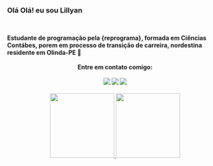 
###  Olá Olá! eu sou Lillyan
##
<div style="display: inline_block"><br>
</div>

<head> <b>Estudante de programação pela {reprograma}, formada em Ciências Contábes, porem em processo de transição de carreira, nordestina residente em Olinda-PE 💜 
<b> </head>

<div style="display: inline_block"><br>
</div>

<div align="center">
  <head> <b>Entre em contato comigo: </b> </head>
  <div style="display: inline_block"><br>
</div>

<div align="center">
  <a href="https://https://www.instagram.com/lillyanr_/" target="_blank"><img src="https://img.shields.io/badge/-Instagram-%23E4405F?style=for-the-badge&logo=instagram&logoColor=white" target="_blank"></a>
  <a href = "mailto:lillyanr95@gmail.com"><img src="https://img.shields.io/badge/-Gmail-%23333?style=for-the-badge&logo=gmail&logoColor=white" target="_blank"></a>
  <a href="https://https://www.linkedin.com/in/lillyan-rodrigues/" target="_blank"><img src="https://img.shields.io/badge/-LinkedIn-%230077B5?style=for-the-badge&logo=linkedin&logoColor=white" target="_blank"></a> 
  </div>
  
  <div style="display: inline_block"><br>
</div>
  
<div align="center">
  <a href="https://github.com/Liillyan">
  <img height="150em" src="https://github-readme-stats.vercel.app/api?username=Liillyan&show_icons=true&theme=dark&include_all_commits=true&count_private=true"/>
  <img height="150em" src="https://github-readme-stats.vercel.app/api/top-langs/?username=Liillyan&layout=compact&langs_count=7&theme=dark"/>
</div>


 
